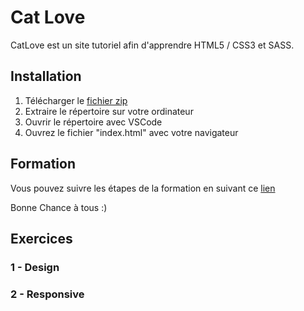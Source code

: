 # Cat Love

CatLove est un site tutoriel afin d'apprendre HTML5 / CSS3 et SASS.

## Installation

1. Télécharger le [fichier zip](https://github.com/Djeg/cat-love/archive/refs/heads/master.zip)
2. Extraire le répertoire sur votre ordinateur
3. Ouvrir le répertoire avec VSCode
4. Ouvrez le fichier "index.html" avec votre navigateur

## Formation

Vous pouvez suivre les étapes de la formation en suivant ce [lien](https://slides.com/davidjegat-1/html5-css3-rappel/fullscreen)

Bonne Chance à tous :)

## Exercices

### 1 - Design

### 2 - Responsive

